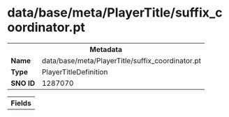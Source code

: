 <h1>data/base/meta/PlayerTitle/suffix_coordinator.pt</h1><table><tr><th colspan="100%">Metadata</th></tr><tr><td><b>Name</b></td><td>data/base/meta/PlayerTitle/suffix_coordinator.pt</td></tr><tr><td><b>Type</b></td><td>PlayerTitleDefinition</td></tr><tr><td><b>SNO ID</b></td><td>1287070</td></tr></table>

<table><tr><th colspan="100%">Fields</th></tr></table>

